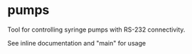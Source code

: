 pumps
=====

Tool for controlling syringe pumps with RS-232 connectivity.

See inline documentation and "main" for usage
